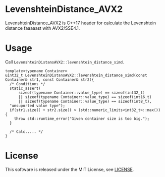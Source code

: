 # LevenshteinDistance_AVX2
LevenshteinDistance_AVX2 is C++17 header for calculate the Levenshtein distance faaaaast with AVX2/SSE4.1.

# Usage
Call `LevenshteinDistansAVX2::levenshtein_distance_simd`.
```
template<typename Container>
uint32_t LevenshteinDistansAVX2::levenshtein_distance_simd(const Container& str1, const Container& str2){
  /* Conditions */
  static_assert(
      sizeof(typename Container::value_type) == sizeof(int32_t)
      || sizeof(typename Container::value_type) == sizeof(int16_t)
      || sizeof(typename Container::value_type) == sizeof(int8_t),
  "unsuported value type");
  if(str1.size() + str2.size() > (std::numeric_limits<int32_t>::max()){
    throw std::runtime_error("Given container size is too big.");
  }
  
  /* Calc..... */
}
```

# License
This software is released under the MIT License, see [LICENSE](LICENSE).

